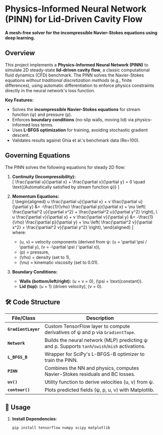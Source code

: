 # Physics-Informed Neural Network (PINN) for Lid-Driven Cavity Flow  
**A mesh-free solver for the incompressible Navier-Stokes equations using deep learning.**  

##  Overview  
This project implements a **Physics-Informed Neural Network (PINN)** to simulate 2D steady-state **lid-driven cavity flow**, a classic computational fluid dynamics (CFD) benchmark. The PINN solves the Navier-Stokes equations *without traditional discretization methods* (e.g., finite differences), using automatic differentiation to enforce physics constraints directly in the neural network's loss function.  

**Key Features:**  
- Solves the **incompressible Navier-Stokes equations** for stream function (ψ) and pressure (p).  
- Enforces **boundary conditions** (no-slip walls, moving lid) via physics-informed loss terms.  
- Uses **L-BFGS optimization** for training, avoiding stochastic gradient descent.  
- Validates results against Ghia et al.'s benchmark data (Re=100).  

##  Governing Equations  
The PINN solves the following equations for steady 2D flow:  

1. **Continuity (Incompressibility):**  
   \[
   \frac{\partial u}{\partial x} + \frac{\partial v}{\partial y} = 0 \quad \text{(Automatically satisfied by stream function ψ)}
   \]  

2. **Momentum Equations:**  
   \[
   \begin{aligned}
   u \frac{\partial u}{\partial x} + v \frac{\partial u}{\partial y} &= -\frac{1}{\rho} \frac{\partial p}{\partial x} + \nu \left( \frac{\partial^2 u}{\partial x^2} + \frac{\partial^2 u}{\partial y^2} \right), \\
   u \frac{\partial v}{\partial x} + v \frac{\partial v}{\partial y} &= -\frac{1}{\rho} \frac{\partial p}{\partial y} + \nu \left( \frac{\partial^2 v}{\partial x^2} + \frac{\partial^2 v}{\partial y^2} \right),
   \end{aligned}
   \]  
   where:  
   - \(u, v\) = velocity components (derived from ψ: \(u = \partial \psi / \partial y\), \(v = -\partial \psi / \partial x\)),  
   - \(p\) = pressure,  
   - \(\rho\) = density (set to 1),  
   - \(\nu\) = kinematic viscosity (set to 0.01).  

3. **Boundary Conditions:**  
   - **Walls (bottom/left/right):** \(u = v = 0\), \(\psi = \text{constant}\).  
   - **Lid (top):** \(u = 1\) (driven velocity), \(v = 0\).  

## 🛠️ Code Structure  
| File/Class          | Description                                                                 |  
|---------------------|-----------------------------------------------------------------------------|  
| **`GradientLayer`** | Custom TensorFlow layer to compute derivatives of ψ and p via `GradientTape`. |  
| **`Network`**       | Builds the neural network (MLP) predicting ψ and p. Supports `tanh`/`swish`/`mish` activations. |  
| **`L_BFGS_B`**      | Wrapper for SciPy's L-BFGS-B optimizer to train the PINN.                   |  
| **`PINN`**          | Combines the NN and physics, computes Navier-Stokes residuals and BC losses. |  
| **`uv()`**          | Utility function to derive velocities \(u, v\) from ψ.                      |  
| **`contour()`**     | Plots predicted fields (ψ, p, u, v) with Matplotlib.                        |  

## 🚀 Usage  
1. **Install Dependencies**:  
   ```bash
   pip install tensorflow numpy scipy matplotlib
